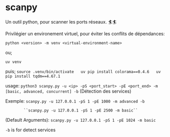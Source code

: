 # scanpy  

 Un outil python, pour scanner les ports réseaux.  🏄🏄  

Privilégier un environement virtuel, pour éviter les conflits de dépendances:  
 
  ``python <version> -m venv <virtual-environment-name>`` 

ou;

  ``uv venv``

puis;
  ``
  source .venv/bin/activate  
  uv pip install colorama==0.4.6  
  uv pip install tqdm==4.67.1  
   ``

  usage:  ``python3 scanpy.py -u <ip> -pS <port_start> -pE <port_end> -m [basic, advanced, concurrent] -b``       (Détection des services)  

  Exemple:  ``scanpy.py -u 127.0.0.1 -pS 1 -pE 1000 -m advanced -b ``
  
            ``scanpy.py -u 127.0.0.1 -pS 1 -pE 2500 -m basic``


  (Default Arguments):  ``scanpy.py -u 127.0.0.1 -pS 1 -pE 1024 -m basic``
 
  ``-b`` is for detect services
